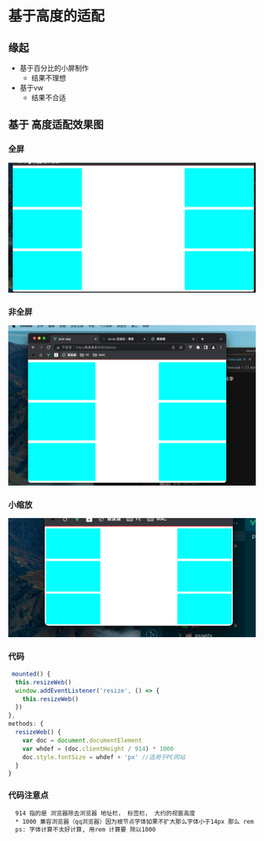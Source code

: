 # 基于高度的适配

## 缘起

- 基于百分比的小屏制作
  - 结果不理想
- 基于vw
  - 结果不合适

## 基于 高度适配效果图
### 全屏
![img.png](../img/Shi-Pei/img_1.png)
### 非全屏
![img.png](../img/Shi-Pei/img.png)
### 小缩放
![img.png](../img/Shi-Pei/img_2.png)
### 代码
```js
 mounted() {
  this.resizeWeb()
  window.addEventListener('resize', () => {
    this.resizeWeb()
  })
},
methods: {
  resizeWeb() {
    var doc = document.documentElement
    var whdef = (doc.clientHeight / 914) * 1000
    doc.style.fontSize = whdef + 'px' //适用于PC网站
  }
}
```

### 代码注意点
```html 
  914 指的是 浏览器除去浏览器 地址栏， 标签栏， 大约的视窗高度
  * 1000 兼容浏览器（qq浏览器）因为根节点字体如果不扩大那么字体小于14px 那么 rem 不会再缩放
  ps: 字体计算不太好计算, 用rem 计算要 除以1000
```
